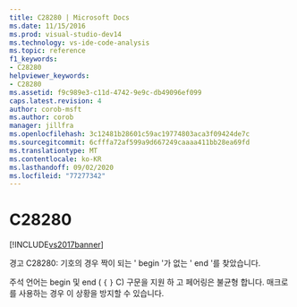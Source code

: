 ```yaml
---
title: C28280 | Microsoft Docs
ms.date: 11/15/2016
ms.prod: visual-studio-dev14
ms.technology: vs-ide-code-analysis
ms.topic: reference
f1_keywords:
- C28280
helpviewer_keywords:
- C28280
ms.assetid: f9c989e3-c11d-4742-9e9c-db49096ef099
caps.latest.revision: 4
author: corob-msft
ms.author: corob
manager: jillfra
ms.openlocfilehash: 3c12481b28601c59ac19774803aca3f09424de7c
ms.sourcegitcommit: 6cfffa72af599a9d667249caaaa411bb28ea69fd
ms.translationtype: MT
ms.contentlocale: ko-KR
ms.lasthandoff: 09/02/2020
ms.locfileid: "77277342"
---
```

# <a name="c28280"></a>C28280
[!INCLUDE[vs2017banner](../includes/vs2017banner.md)]

경고 C28280: 기호의 경우 짝이 되는 ' begin '가 없는 ' end '를 찾았습니다.  
  
 주석 언어는 begin 및 end ( `{` `}` C) 구문을 지원 하 고 페어링은 불균형 합니다. 매크로를 사용하는 경우 이 상황을 방지할 수 있습니다.
